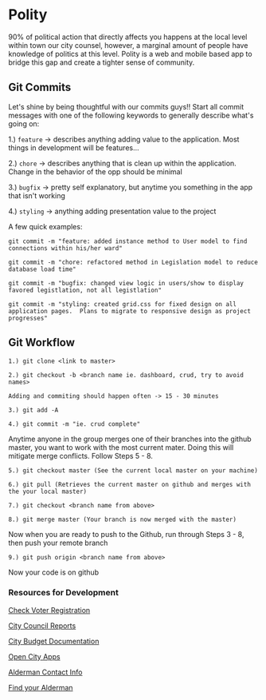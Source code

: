 Polity
======

90% of political action that directly affects you happens at the local level within town our city counsel, however, a marginal amount of people have knowledge of politics at this level.  Polity is a web and mobile based app to bridge this gap and create a tighter sense of community.

## Git Commits

Let's shine by being thoughtful with our commits guys!! Start all commit messages with one of the following keywords to generally describe what's going on:

1.) `feature` -> describes anything adding value to the application.  Most things in development will be features...

2.) `chore` -> describes anything that is clean up within the application.  Change in the behavior of the opp should be minimal

3.) `bugfix` -> pretty self explanatory, but anytime you something in the app that isn't working

4.) `styling` -> anything adding presentation value to the project


A few quick examples:

`git commit -m "feature: added instance method to User model to find connections within his/her ward"`

`git commit -m "chore: refactored method in Legislation model to reduce database load time"`

`git commit -m "bugfix: changed view logic in users/show to display favored legistlation, not all legistlation"`

`git commit -m "styling: created grid.css for fixed design on all application pages.  Plans to migrate to responsive design as project progresses"`

## Git Workflow

```
1.) git clone <link to master>

2.) git checkout -b <branch name ie. dashboard, crud, try to avoid names>

Adding and commiting should happen often -> 15 - 30 minutes

3.) git add -A

4.) git commit -m "ie. crud complete"
```
Anytime anyone in the group merges one of their branches into the github master, you want to work with the most current mater. Doing this will mitigate merge conflicts. Follow Steps 5 - 8.
```
5.) git checkout master (See the current local master on your machine)

6.) git pull (Retrieves the current master on github and merges with the your local master)

7.) git checkout <branch name from above>

8.) git merge master (Your branch is now merged with the master)
```
Now when you are ready to push to the Github, run through Steps 3 - 8, then push your remote branch
```
9.) git push origin <branch name from above>
```
Now your code is on github

### Resources for Development

[Check Voter Registration](http://www.chicagoelections.com/voterinfo.php)

[City Council Reports](http://chicityclerk.com/council/reports.php)

[City Budget Documentation](http://chicityclerk.com/legislation-records/journals-reports/city-budgets/)

[Open City Apps](http://opencityapps.org/)

[Alderman Contact Info](https://data.cityofchicago.org/Facilities-Geographic-Boundaries/Ward-Offices/htai-wnw4)

[Find your Alderman](https://webapps1.cityofchicago.org/ezbuy/getgeoWardLookup.do)
